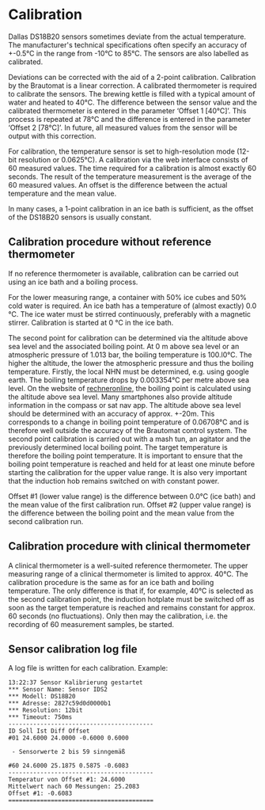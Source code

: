 # Calibration

Dallas DS18B20 sensors sometimes deviate from the actual temperature. The manufacturer's technical specifications often specify an accuracy of +-0.5°C in the range from -10°C to 85°C. The sensors are also labelled as calibrated.

Deviations can be corrected with the aid of a 2-point calibration. Calibration by the Brautomat is a linear correction. A calibrated thermometer is required to calibrate the sensors. The brewing kettle is filled with a typical amount of water and heated to 40°C. The difference between the sensor value and the calibrated thermometer is entered in the parameter ‘Offset 1 \[40°C]’. This process is repeated at 78°C and the difference is entered in the parameter ‘Offset 2 \[78°C]’. In future, all measured values from the sensor will be output with this correction.

For calibration, the temperature sensor is set to high-resolution mode (12-bit resolution or 0.0625°C). A calibration via the web interface consists of 60 measured values. The time required for a calibration is almost exactly 60 seconds. The result of the temperature measurement is the average of the 60 measured values. An offset is the difference between the actual temperature and the mean value.

In many cases, a 1-point calibration in an ice bath is sufficient, as the offset of the DS18B20 sensors is usually constant.

## Calibration procedure without reference thermometer

If no reference thermometer is available, calibration can be carried out using an ice bath and a boiling process.

For the lower measuring range, a container with 50% ice cubes and 50% cold water is required. An ice bath has a temperature of (almost exactly) 0.0 °C. The ice water must be stirred continuously, preferably with a magnetic stirrer. Calibration is started at 0 °C in the ice bath.

The second point for calibration can be determined via the altitude above sea level and the associated boiling point. At 0 m above sea level or an atmospheric pressure of 1.013 bar, the boiling temperature is 100.l0°C. The higher the altitude, the lower the atmospheric pressure and thus the boiling temperature. Firstly, the local NHN must be determined, e.g. using google earth. The boiling temperature drops by 0.003354°C per metre above sea level. On the website of [rechneronline](https://rechneronline.de/barometer/siedepunkt.php), the boiling point is calculated using the altitude above sea level. Many smartphones also provide altitude information in the compass or sat nav app. The altitude above sea level should be determined with an accuracy of approx. +-20m. This corresponds to a change in boiling point temperature of 0.06708°C and is therefore well outside the accuracy of the Brautomat control system. The second point calibration is carried out with a mash tun, an agitator and the previously determined local boiling point. The target temperature is therefore the boiling point temperature. It is important to ensure that the boiling point temperature is reached and held for at least one minute before starting the calibration for the upper value range. It is also very important that the induction hob remains switched on with constant power.

Offset #1 (lower value range) is the difference between 0.0°C (ice bath) and the mean value of the first calibration run. Offset #2 (upper value range) is the difference between the boiling point and the mean value from the second calibration run.

## Calibration procedure with clinical thermometer

A clinical thermometer is a well-suited reference thermometer. The upper measuring range of a clinical thermometer is limited to approx. 40°C. The calibration procedure is the same as for an ice bath and boiling temperature. The only difference is that if, for example, 40°C is selected as the second calibration point, the induction hotplate must be switched off as soon as the target temperature is reached and remains constant for approx. 60 seconds (no fluctuations). Only then may the calibration, i.e. the recording of 60 measurement samples, be started.

## Sensor calibration log file

A log file is written for each calibration. Example:

```text
13:22:37 Sensor Kalibrierung gestartet
*** Sensor Name: Sensor IDS2
*** Modell: DS18B20
*** Adresse: 2827c59d0d0000b1
*** Resolution: 12bit
*** Timeout: 750ms
-----------------------------------------
ID Soll Ist Diff Offset
#01 24.6000 24.0000 -0.6000 0.6000

 - Sensorwerte 2 bis 59 sinngemäß

#60 24.6000 25.1875 0.5875 -0.6083
-----------------------------------------
Temperatur von Offset #1: 24.6000
Mittelwert nach 60 Messungen: 25.2083
Offset #1: -0.6083
=========================================
```
